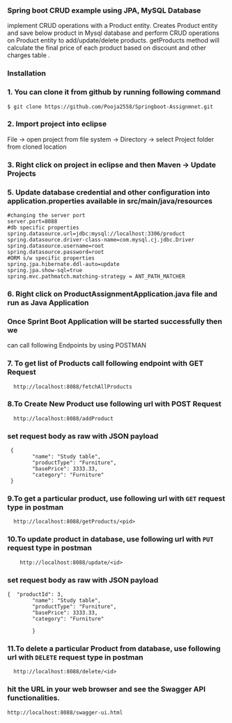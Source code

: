 ### Spring boot CRUD example using JPA, MySQL Database
implement  CRUD operations with a Product entity.
Creates Product entity and save below product in Mysql database and perform CRUD operations on Product entity to add/update/delete products.
getProducts method will calculate the final price of each product based on discount and other charges table .


### Installation

### 1. You can clone it from github by running following command
```
$ git clone https://github.com/Pooja2558/Springboot-Assignmnet.git
```
### 2. Import project into eclipse

  File -> open project from file system -> Directory ->  select Project folder from cloned location
### 3. Right click on project in eclipse and then Maven -> Update Projects
### 5. Update database credential and other configuration into application.properties available in src/main/java/resources
```
#changing the server port
server.port=8088
#db specific properties
spring.datasource.url=jdbc:mysql://localhost:3306/product
spring.datasource.driver-class-name=com.mysql.cj.jdbc.Driver
spring.datasource.username=root
spring.datasource.password=root
#ORM s/w specific properties
spring.jpa.hibernate.ddl-auto=update
spring.jpa.show-sql=true
spring.mvc.pathmatch.matching-strategy = ANT_PATH_MATCHER

```
### 6. Right click on ProductAssignmentApplication.java file and run as Java Application

### Once Sprint Boot Application will be started successfully then we 
can call following Endpoints by using POSTMAN

### 7. To get list of Products call following endpoint with GET Request
```
  http://localhost:8088/fetchAllProducts
```
### 8.To Create New Product use following url with POST Request
```
  http://localhost:8088/addProduct
```

### set request body as raw with JSON payload
```
 {  
        "name": "Study table",
        "productType": "Furniture",
        "basePrice": 3333.33,
        "category": "Furniture"
 }

```
### 9.To get a particular product, use following url with `GET` request type in postman
```
  http://localhost:8088/getProducts/<pid>
```
### 10.To update product in database, use following url with `PUT` request type in postman
```
	http://localhost:8088/update/<id>
```
### set request body as raw with JSON payload

```
{  "productId": 3,
        "name": "Study table",
        "productType": "Furniture",
        "basePrice": 3333.33,
        "category": "Furniture"
      
        }
```
### 11.To delete a particular Product from database, use following url with `DELETE` request type in postman
```
  http://localhost:8088/delete/<id>
```
###  hit the URL in your web browser and see the Swagger API functionalities.
```
http://localhost:8088/swagger-ui.html
```
